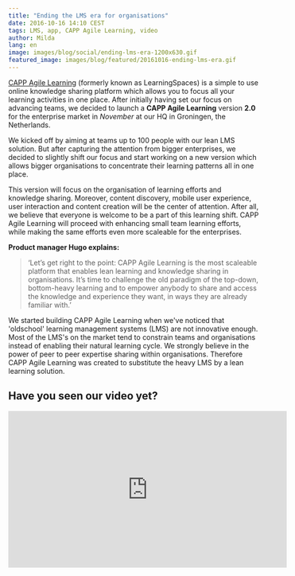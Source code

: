 ```yaml
---
title: "Ending the LMS era for organisations"
date: 2016-10-16 14:10 CEST
tags: LMS, app, CAPP Agile Learning, video
author: Milda
lang: en
image: images/blog/social/ending-lms-era-1200x630.gif
featured_image: images/blog/featured/20161016-ending-lms-era.gif
---
```


[CAPP Agile Learning](/capp-agile-learning/) (formerly known as LearningSpaces) is a simple to use online knowledge sharing platform which allows you to focus all your learning activities in one place. After initially having set our focus on advancing teams, we decided to launch a **CAPP Agile Learning** version **2.0** for the enterprise market in *November* at our HQ in Groningen, the Netherlands.

We kicked off by aiming at teams up to 100 people with our lean LMS solution. But after capturing the attention from bigger enterprises, we decided to slightly shift our focus and start working on a new version which allows bigger organisations to concentrate their learning patterns all in one place.

This version will focus on the organisation of learning efforts and knowledge sharing. Moreover, content discovery, mobile user experience, user interaction and content creation will be the center of attention. After all, we believe that everyone is welcome to be a part of this learning shift. CAPP Agile Learning will proceed with enhancing small team learning efforts, while making the same efforts even more scaleable for the enterprises.

**Product manager Hugo explains:**

> ‘Let’s get right to the point: CAPP Agile Learning is the most scaleable platform that enables lean learning and knowledge sharing in organisations. It’s time to challenge the old paradigm of the top-down, bottom-heavy learning and to empower anybody to share and access the knowledge and experience they want, in ways they are already familiar with.’

We started building CAPP Agile Learning when we've noticed that 'oldschool' learning management systems (LMS) are not innovative enough. Most of the LMS's on the market tend to constrain teams and organisations instead of enabling their natural learning cycle. We strongly believe in the power of peer to peer expertise sharing within organisations. Therefore CAPP Agile Learning was created to substitute the heavy LMS by a lean learning solution.

## Have you seen our video yet?

<iframe width="560" height="315" src="https://www.youtube-nocookie.com/embed/wk2eMm22cz0?rel=0" frameborder="0" allowfullscreen></iframe>
